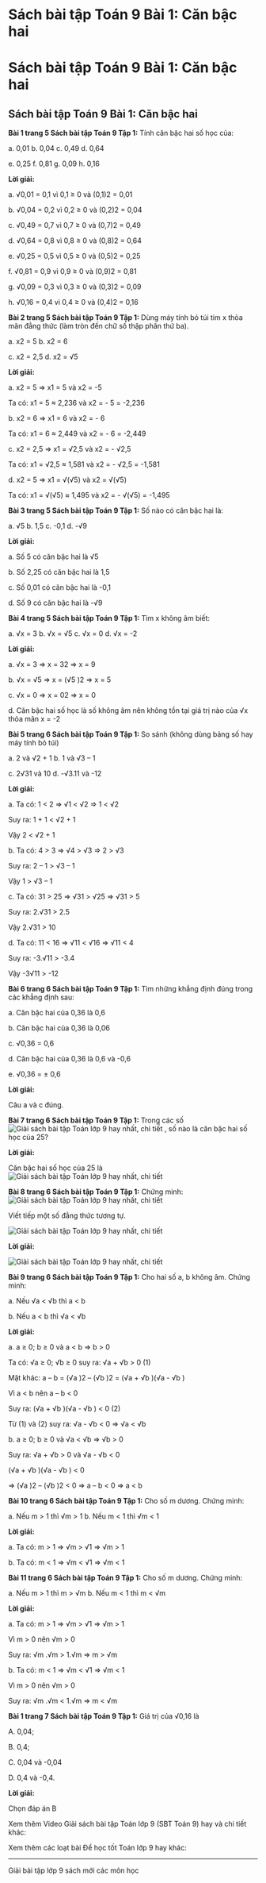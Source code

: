 # Sách bài tập Toán 9 Bài 1: Căn bậc hai

# Sách bài tập Toán 9 Bài 1: Căn bậc hai

## Sách bài tập Toán 9 Bài 1: Căn bậc hai

**Bài 1 trang 5 Sách bài tập Toán 9 Tập 1:** Tính căn bậc hai số học của: 

a. 0,01 b. 0,04 c. 0,49 d. 0,64

e. 0,25 f. 0,81 g. 0,09 h. 0,16

**Lời giải:**

a. √0,01 = 0,1 vì 0,1 ≥ 0 và (0,1)2 = 0,01

b. √0,04 = 0,2 vì 0,2 ≥ 0 và (0,2)2 = 0,04

c. √0,49 = 0,7 vì 0,7 ≥ 0 và (0,7)2 = 0,49

d. √0,64 = 0,8 vì 0,8 ≥ 0 và (0,8)2 = 0,64

e. √0,25 = 0,5 vì 0,5 ≥ 0 và (0,5)2 = 0,25

f. √0,81 = 0,9 vì 0,9 ≥ 0 và (0,9)2 = 0,81

g. √0,09 = 0,3 vì 0,3 ≥ 0 và (0,3)2 = 0,09

h. √0,16 = 0,4 vì 0,4 ≥ 0 và (0,4)2 = 0,16

**Bài 2 trang 5 Sách bài tập Toán 9 Tập 1:** Dùng máy tính bỏ túi tim x thỏa mãn đẳng thức (làm tròn đến chữ số thập phân thứ ba). 

a. x2 = 5 b. x2 = 6

c. x2 = 2,5 d. x2 = √5 

**Lời giải:**

a. x2 = 5 ⇒ x1 = 5 và x2 = -5 

Ta có: x1 = 5 ≈ 2,236 và x2 = - 5 = -2,236

b. x2 = 6 ⇒ x1 = 6 và x2 = - 6 

Ta có: x1 = 6 ≈ 2,449 và x2 = - 6 = -2,449

c. x2 = 2,5 ⇒ x1 = √2,5 và x2 = - √2,5

Ta có: x1 = √2,5 ≈ 1,581 và x2 = - √2,5 = -1,581

d. x2 = 5 ⇒ x1 = √(√5) và x2 = √(√5) 

Ta có: x1 = √(√5) ≈ 1,495 và x2 = - √(√5) = -1,495

**Bài 3 trang 5 Sách bài tập Toán 9 Tập 1:** Số nào có căn bậc hai là: 

a. √5 b. 1,5 c. -0,1 d. -√9 

**Lời giải:**

a. Số 5 có căn bậc hai là √5 

b. Số 2,25 có căn bậc hai là 1,5

c. Số 0,01 có căn bậc hai là -0,1

d. Số 9 có căn bậc hai là -√9 

**Bài 4 trang 5 Sách bài tập Toán 9 Tập 1:** Tìm x không âm biết: 

a. √x = 3 b. √x = √5 c. √x = 0 d. √x = -2 

**Lời giải:**

a. √x = 3 ⇒ x = 32 ⇒ x = 9

b. √x = √5 ⇒ x = (√5 )2 ⇒ x = 5

c. √x = 0 ⇒ x = 02 ⇒ x = 0

d. Căn bậc hai số học là số không âm nên không tồn tại giá trị nào của √x thỏa mãn x = -2

**Bài 5 trang 6 Sách bài tập Toán 9 Tập 1:** So sánh (không dùng bảng số hay máy tính bỏ túi) 

a. 2 và √2 + 1 b. 1 và √3 – 1

c. 2√31 và 10 d. -√3.11 và -12

**Lời giải:**

a. Ta có: 1 < 2 ⇒ √1 < √2 ⇒ 1 < √2 

Suy ra: 1 + 1 < √2 + 1

Vậy 2 < √2 + 1

b. Ta có: 4 > 3 ⇒ √4 > √3 ⇒ 2 > √3 

Suy ra: 2 – 1 > √3 – 1

Vậy 1 > √3 – 1

c. Ta có: 31 > 25 ⇒ √31 > √25 ⇒ √31 > 5

Suy ra: 2.√31 > 2.5

Vậy 2.√31 > 10

d. Ta có: 11 < 16 ⇒ √11 < √16 ⇒ √11 < 4

Suy ra: -3.√11 > -3.4

Vậy -3√11 > -12

**Bài 6 trang 6 Sách bài tập Toán 9 Tập 1:** Tìm những khẳng định đúng trong các khẳng định sau: 

a. Căn bậc hai của 0,36 là 0,6

b. Căn bậc hai của 0,36 là 0,06

c. √0,36 = 0,6

d. Căn bậc hai của 0,36 là 0,6 và -0,6

e. √0,36 = ± 0,6

**Lời giải:**

Câu a và c đúng.

**Bài 7 trang 6 Sách bài tập Toán 9 Tập 1:** Trong các số ![Giải sách bài tập Toán lớp 9 hay nhất, chi tiết](https://vietjack.com/giai-sbt-toan-9/images/bai-7-trang-6-sach-bai-tap-toan-9-tap-1-1.PNG) , số nào là căn bậc hai số học của 25? 

**Lời giải:**

Căn bậc hai số học của 25 là ![Giải sách bài tập Toán lớp 9 hay nhất, chi tiết](https://vietjack.com/giai-sbt-toan-9/images/bai-7-trang-6-sach-bai-tap-toan-9-tap-1-2.PNG)

**Bài 8 trang 6 Sách bài tập Toán 9 Tập 1:** Chứng minh: ![Giải sách bài tập Toán lớp 9 hay nhất, chi tiết](https://vietjack.com/giai-sbt-toan-9/images/bai-8-trang-6-sach-bai-tap-toan-9-tap-1-1.PNG)

Viết tiếp một số đẳng thức tương tự.

![Giải sách bài tập Toán lớp 9 hay nhất, chi tiết](https://vietjack.com/giai-sbt-toan-9/images/bai-8-trang-6-sach-bai-tap-toan-9-tap-1-2.PNG)

**Lời giải:**

![Giải sách bài tập Toán lớp 9 hay nhất, chi tiết](https://vietjack.com/giai-sbt-toan-9/images/bai-8-trang-6-sach-bai-tap-toan-9-tap-1-3.PNG)

**Bài 9 trang 6 Sách bài tập Toán 9 Tập 1:** Cho hai số a, b không âm. Chứng minh:

a. Nếu √a < √b thì a < b 

b. Nếu a < b thì √a < √b

**Lời giải:**

a. a ≥ 0; b ≥ 0 và a < b ⇒ b > 0

Ta có: √a ≥ 0; √b ≥ 0 suy ra: √a + √b > 0 (1)

Mặt khác: a – b = (√a )2 – (√b )2 = (√a + √b )(√a - √b )

Vì a < b nên a – b < 0

Suy ra: (√a + √b )(√a - √b ) < 0 (2)

Từ (1) và (2) suy ra: √a - √b < 0 ⇒ √a < √b 

b. a ≥ 0; b ≥ 0 và √a < √b ⇒ √b > 0

Suy ra: √a + √b > 0 và √a - √b < 0

(√a + √b )(√a - √b ) < 0

⇒ (√a )2 – (√b )2 < 0 ⇒ a – b < 0 ⇒ a < b

**Bài 10 trang 6 Sách bài tập Toán 9 Tập 1:** Cho số m dương. Chứng minh: 

a. Nếu m > 1 thì √m > 1 b. Nếu m < 1 thì √m < 1

**Lời giải:**

a. Ta có: m > 1 ⇒ √m > √1 ⇒ √m > 1

b. Ta có: m < 1 ⇒ √m < √1 ⇒ √m < 1

**Bài 11 trang 6 Sách bài tập Toán 9 Tập 1:** Cho số m dương. Chứng minh: 

a. Nếu m > 1 thì m > √m b. Nếu m < 1 thì m < √m 

**Lời giải:**

a. Ta có: m > 1 ⇒ √m > √1 ⇒ √m > 1

Vì m > 0 nên √m > 0

Suy ra: √m .√m > 1.√m ⇒ m > √m 

b. Ta có: m < 1 ⇒ √m < √1 ⇒ √m < 1

Vì m > 0 nên √m > 0

Suy ra: √m .√m < 1.√m ⇒ m < √m 

**Bài 1 trang 7 Sách bài tập Toán 9 Tập 1:** Giá trị của √0,16 là

A. 0,04; 

B. 0,4;

C. 0,04 và -0,04 

D. 0,4 và -0,4.

**Lời giải:**

Chọn đáp án B

Xem thêm Video Giải sách bài tập Toán lớp 9 (SBT Toán 9) hay và chi tiết khác:

Xem thêm các loạt bài Để học tốt Toán lớp 9 hay khác:

* * *

Giải bài tập lớp 9 sách mới các môn học

